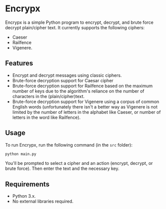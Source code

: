 # Encrypx

Encrypx is a simple Python program to encrypt, decrypt, and brute force decrypt plain/cipher text. It currently supports the following ciphers:

* Caeser
* Railfence
* Vigenere.

## Features
* Encrypt and decrypt messages using classic ciphers.
* Brute-force decryption support for Caesar cipher
* Brute-force decryption support for Railfence based on the maximum number of keys due to the algorithm's reliance on the number of characters in the (plain/cipher)text.
* Brute-force decryption support for Vigenere using a corpus of common English words (unfortunately there isn't a better way as Vigenere is not limited by the number of letters in the alphabet like Caeser, or number of letters in the word like Railfence).

## Usage
To run Encrypx, run the following command (in the `src` folder):

```bash
python main.py
```

You'll be prompted to select a cipher and an action (encrypt, decrypt, or brute force). Then enter the text and the necessary key.

## Requirements
* Python 3.x.
* No external libraries required.
